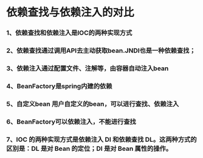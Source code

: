 # 依赖查找与依赖注入的对比
### 1、依赖查找和依赖注入是IOC的两种实现方式
### 2、依赖查找通过调用API去主动获取bean.JNDI也是一种依赖查找；
### 3、依赖注入通过配置文件、注解等，由容器自动注入bean
### 4、BeanFactory是spring内建的依赖
### 5、自定义bean 用户自定义的bean，可以进行查找、依赖注入
### 6、BeanFactory可以依赖注入，不能进行查找
### 7、IOC 的两种实现方式是依赖注入 DI 和依赖查找 DL。这两种方式的区别是：DL 是对 Bean 的定位；DI 是对 Bean 属性的操作。